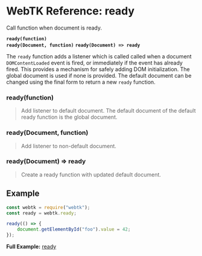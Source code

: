 WebTK Reference: ready
======================
Call function when document is ready.

**`ready(function)`**  
**`ready(Document, function)`**
**`ready(Document) => ready`**

The `ready` function adds a listener which is called called when a document
`DOMContentLoaded` event is fired, or immediately if the event has already
fired.  This provides a mechanism for safely adding DOM initialization.  The
global document is used if none is provided.  The default document can be
changed using the final form to return a new `ready` function.

### ready(function)
> Add listener to default document.  The default document of the default ready
> function is the global document.

### ready(Document, function)
> Add listener to non-default document.

### ready(Document) => ready
> Create a ready function with updated default document.

Example
-------
```js
const webtk = require("webtk");
const ready = webtk.ready;

ready(() => {
    document.getElementById("foo").value = 42;
});
```

**Full Example:** [ready](../src/test/ready.html)
